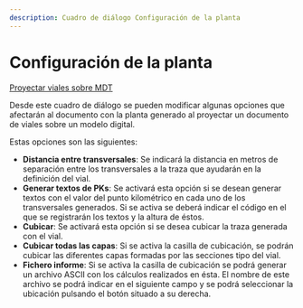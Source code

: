 ```yaml
---
description: Cuadro de diálogo Configuración de la planta
---
```


# Configuración de la planta

[Proyectar viales sobre MDT](proyectar-viales-sobre-mdt.md)

Desde este cuadro de diálogo se pueden modificar algunas opciones que afectarán al documento con la planta generado al proyectar un documento de viales sobre un modelo digital.

Estas opciones son las siguientes:

* **Distancia entre transversales**: Se indicará la distancia en metros de separación entre los transversales a la traza que ayudarán en la definición del vial.
* **Generar textos de PKs**: Se activará esta opción si se desean generar textos con el valor del punto kilométrico en cada uno de los transversales generados. Si se activa se deberá indicar el código en el que se registrarán los textos y la altura de éstos.
* **Cubicar**: Se activará esta opción si se desea cubicar la traza generada con el vial.
* **Cubicar todas las capas**: Si se activa la casilla de cubicación, se podrán cubicar las diferentes capas formadas por las secciones tipo del vial.
* **Fichero informe**: Si se activa la casilla de cubicación se podrá generar un archivo ASCII con los cálculos realizados en ésta. El nombre de este archivo se podrá indicar en el siguiente campo y se podrá seleccionar la ubicación pulsando el botón situado a su derecha.

